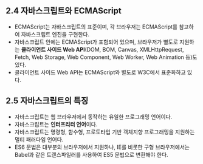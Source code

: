 ## 2.4 자바스크립트와 ECMAScript

- ECMAScript는 자바스크립트의 표준이며, 각 브라우저는 ECMAScript를 참고하여 자바스크립트 엔진을 구현한다.
- 자바스크립트 안에는 ECMAScript가 포함되어 있으며, 브라우저가 별도로 지원하는 **클라이언트 사이드 Web API**(DOM, BOM, Canvas, XMLHttpRequest, Fetch, Web Storage, Web Component, Web Worker, Web Animation 등)도 있다.
- 클라이언트 사이드 Web API는 ECMAScript와 별도로 W3C에서 표준화하고 있다.

## 2.5 자바스크립트의 특징

- 자바스크립트는 웹 브라우저에서 동작하는 유일한 프로그래밍 언어이다.
- 자바스크립트는 **인터프리터 언어**이다.
- 자바스크립트는 명령형, 함수형, 프로토타입 기반 객체지향 프로그래밍을 지원하는 멀티 패러다임 언어다.
- ES6 문법은 대부분의 브라우저에서 지원하나, IE를 비롯한 구형 브라우저에서는 Babel과 같은 트랜스파일러를 사용하여 ES5 문법으로 변환해야 한다.